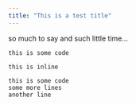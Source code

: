 ```yaml
---
title: "This is a test title"
---
```


so much to say and such little time...


```
this is some code
```

`this is inline`




```
this is some code
some more lines
another line
```
